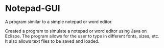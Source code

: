 # Notepad-GUI
A program similar to a simple notepad or word editor.

Created a program to simulate a notepad or word editor using Java on Eclispe. The program allows for the user to type in different fonts, sizes, etc. It also allows text files to be saved and loaded.
